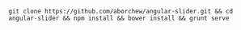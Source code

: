 `git clone https://github.com/aborchew/angular-slider.git && cd angular-slider && npm install && bower install && grunt serve`